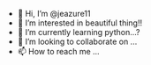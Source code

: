 - 👋 Hi, I’m @jeazure11
- 👀 I’m interested in beautiful thing!!
- 🌱 I’m currently learning python...?
- 💞️ I’m looking to collaborate on ...
- 📫 How to reach me ...

<!---
jeazure11/jeazure11 is a ✨ special ✨ repository because its `README.md` (this file) appears on your GitHub profile.
You can click the Preview link to take a look at your changes.
--->
